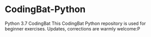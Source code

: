 # CodingBat-Python
Python 3.7 CodingBat
This CodingBat Python repository is used for beginner exercises. 
Updates, corrections are warmly welcome:P
